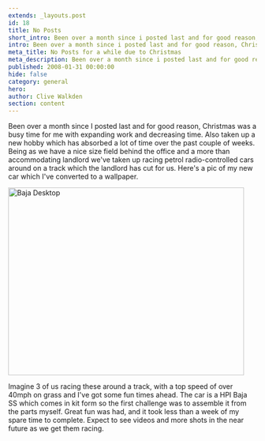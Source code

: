 ```yaml
---
extends: _layouts.post
id: 18
title: No Posts
short_intro: Been over a month since i posted last and for good reason, Christmas was a busy time for me with expanding work and decreasing time.
intro: Been over a month since i posted last and for good reason, Christmas was a busy time for me with expanding work and decreasing time.
meta_title: No Posts for a while due to Christmas
meta_description: Been over a month since i posted last and for good reason, Christmas was a busy time for me with expanding work and decreasing time.
published: 2008-01-31 00:00:00
hide: false
category: general
hero:
author: Clive Walkden
section: content
---
```


Been over a month since I posted last and for good reason, Christmas was a busy time for me with expanding work and decreasing time. Also taken up a new hobby which has absorbed a lot of time over the past couple of weeks. Being as we have a nice size field behind the office and a more than accommodating landlord we've taken up racing petrol radio-controlled cars around on a track which the landlord has cut for us. Here's a pic of my new car which I've converted to a wallpaper.

<img alt="Baja Desktop" height="380" src="https://i270.photobucket.com/albums/jj94/terminal_fire/Baja%20After%20Build/BajaDesktop2.jpg" title="Baja Desktop" width="478" />

Imagine 3 of us racing these around a track, with a top speed of over 40mph on grass and I've got some fun times ahead. The car is a HPI Baja SS which comes in kit form so the first challenge was to assemble it from the parts myself. Great fun was had, and it took less than a week of my spare time to complete. Expect to see videos and more shots in the near future as we get them racing.
